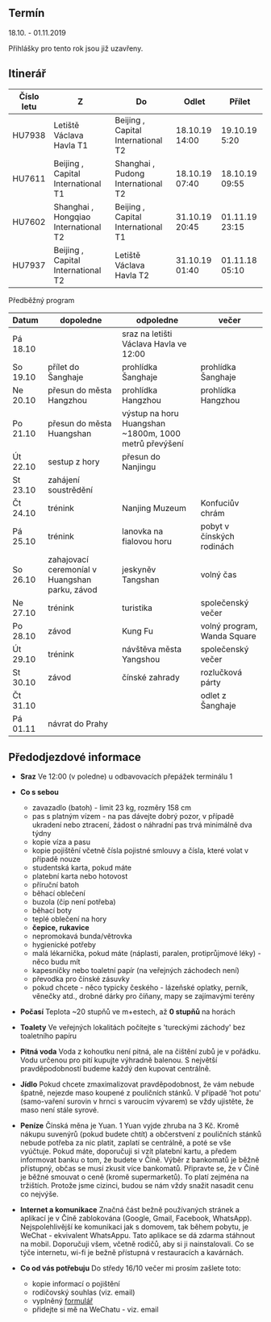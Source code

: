 ## Termín
18.10. - 01.11.2019  

Přihlášky pro tento rok jsou již uzavřeny. <!---Nezávazné přihlášky přihlášky pomocí vyplňení [formluláře](https://docs.google.com/forms/d/e/1FAIpQLSfFnxckmVbDwaaQxs8Z_iYjB3Z0E16Zgsp5xzF9Kp9Cg7Jslw/viewform) do do... Informační schůzka přes Skype se uskuteční.... Finální výběr účastníků proběhne ... V případě vysokého zájmu (a i v případě nízkého zájmu) bude při finálním výběru kladen velký důraz na odpovědi z přihláškového formuláře, a to z toho důvodu, aby na soustředění jeli ti, co o to opravdu mají zájem. Dotazy posílejte na zuza[tečka]strakula[zavináč]gmail[tečka]com-->


## Itinerář

| Číslo letu | Z | Do | Odlet | Přílet |
| --- | --- | --- | --- | --- |
| HU7938 | Letiště Václava Havla T1 | Beijing , Capital International T2| 18.10.19 14:00 | 19.10.19 5:20 |
| HU7611 | Beijing , Capital International T1 |  Shanghai , Pudong International T2| 18.10.19 07:40 | 18.10.19 09:55 |
| HU7602 |  Shanghai , Hongqiao International T2 |  Beijing , Capital International T1 | 31.10.19 20:45 | 01.11.19 23:15 |
| HU7937 | Beijing , Capital International T2  |Letiště Václava Havla T2| 31.10.19 01:40 | 01.11.18 05:10 |


Předběžný program

| Datum | dopoledne| odpoledne | večer |
| :--- | --- | --- | --- |
|Pá 18.10||sraz na letišti Václava Havla ve 12:00||
|So 19.10|přílet do Šanghaje|prohlídka Šanghaje|prohlídka Šanghaje
|Ne 20.10|přesun do města Hangzhou| prohlídka Hangzhou| prohlídka Hangzhou
|Po 21.10|přesun do města Huangshan|výstup na horu Huangshan ~1800m, 1000 metrů převýšení||
|Út 22.10|sestup z hory|přesun do Nanjingu |||
|St 23.10|zahájení soustrědění|  | |
|Čt 24.10|trénink|Nanjing Muzeum |Konfuciův chrám|
|Pá 25.10|trénink| lanovka na fialovou horu  | pobyt v čínských rodinách|
|So 26.10|zahajovací ceremoníal v Huangshan parku, závod| jeskyněv Tangshan | volný čas |
|Ne 27.10|trénink| turistika | společenský večer |
|Po 28.10|závod |Kung Fu | volný program, Wanda Square |
|Út 29.10|trénink | návštěva města Yangshou|společenský večer |
|St 30.10|závod | čínské zahrady| rozlučková párty
|Čt 31.10| | | odlet z Šanghaje |
|Pá 01.11| návrat do Prahy| |  |


## Předodjezdové informace
* **Sraz**
Ve 12:00 (v poledne) u odbavovacích přepážek terminálu 1

* **Co s sebou**
    * zavazadlo (batoh) - limit 23 kg, rozměry 158 cm
    * pas s platným vízem - na pas dávejte dobrý pozor, v případě ukradení nebo ztracení, žádost o náhradní pas trvá minimálně dva týdny
    * kopie víza a pasu
    * kopie pojištění včetně čísla pojistné smlouvy a čísla, které volat v případě nouze
    * studentská karta, pokud máte
    * platební karta nebo hotovost
    * příruční batoh
    * běhací oblečení
    * buzola (čip není potřeba)
    * běhací boty
    * teplé oblečení na hory
    * **čepice, rukavice**
    * nepromokavá bunda/větrovka
    * hygienické potřeby
    * malá lékarnička, pokud máte (náplasti, paralen, protiprůjmové léky) - něco budu mít
    * kapesníčky nebo toaletní papír (na veřejných záchodech není)
    * převodka pro čínské zásuvky
    * pokud chcete - něco typicky českého - lázeňské oplatky, perník, věnečky atd., drobné dárky pro číňany, mapy se zajímavými terény 

* **Počasí**
Teplota ~20 stupňů ve m+estech, až **0 stupňů** na horách

* **Toalety**
Ve veřejných lokalitách počítejte s 'tureckými záchody' bez toaletního papíru

* **Pitná voda**
Voda z kohoutku není pitná, ale na čištění zubů je v pořádku. Vodu určenou pro pití kupujte výhradně balenou. S největší pravděpodobností budeme každý den kupovat centrálně.

* **Jídlo**
Pokud chcete zmaximalizovat pravděpodobnost, že vám nebude špatně, nejezde maso koupené z pouličních stánků. V případě 'hot potu' (samo-vaření surovin v hrnci s varoucím vývarem) se vždy ujistěte, že maso není stále syrové. 

* **Peníze**
Čínská měna je Yuan. 1 Yuan vyjde zhruba na 3 Kč. Kromě nákupu suvenýrů (pokud budete chtít) a občerstvení z pouličních stánků nebude potřeba za nic platit, zaplatí se centrálně, a poté se vše vyúčtuje. Pokud máte, doporučuji si vzít platební kartu, a předem informovat banku o tom, že budete v Číně. Výběr z bankomatů je běžně přístupný, občas se musí zkusit více bankomatů. Připravte se, že v Číně je běžné smouvat o ceně (kromě supermarketů). To platí zejména na tržištích. Protože jsme cizinci, budou se nám vždy snažit nasadit cenu co nejvýše. 

* **Internet a komunikace**
Značná část bežně používaných stránek a aplikací je v Číně zablokována (Google, Gmail, Facebook, WhatsApp). Nejspolehlivější ke komunikaci jak s domovem, tak během pobytu, je WeChat - ekvivalent WhatsAppu. Tato aplikace se dá zdarma stáhnout na mobil. Doporučuji všem, včetně rodičů, aby si ji nainstalovali. Co se týče internetu, wi-fi je bežně přístupná v restauracích a kavárnách. 

* **Co od vás potřebuju**
Do středy 16/10 večer mi prosím zašlete toto:
    * kopie informací o pojištění
    * rodičovský souhlas (viz. email)
    * vyplněný [formulář](https://docs.google.com/forms/d/1zGvx7n0_NUCzqas9-hC-nMibpZ2SI7T3FTfTYtrbwmw/edit)
    * přidejte si mě na WeChatu - viz. email









